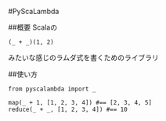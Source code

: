 #PyScaLambda

##概要
Scalaの
	
	(_ + _)(1, 2)
	
みたいな感じのラムダ式を書くためのライブラリ

##使い方

	from pyscalambda import _
	
	map(_ + 1, [1, 2, 3, 4]) #== [2, 3, 4, 5]
	reduce(_ + _, [1, 2, 3, 4]) #== 10


